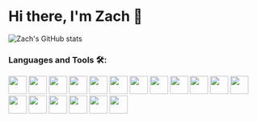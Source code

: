 # Hi there, I'm Zach 👋 

<!-- [![Zach's GitHub stats](https://github-readme-stats.vercel.app/api?username=zestefano)](https://github.com/anuraghazra/github-readme-stats) -->

![Zach's GitHub stats](https://github-readme-stats.vercel.app/api?username=zestefano&hide=issues,stars&count_private=true&show_icons=true&theme=synthwave)

<!-- [![Top Langs](https://github-readme-stats.vercel.app/api/top-langs/?username=zestefano&layout=compact&theme=synthwave&langs_count=8)](https://github.com/anuraghazra/github-readme-stats) -->


### Languages and Tools 🛠️:
<p float="left">
    <img src="https://cdn.jsdelivr.net/gh/devicons/devicon/icons/react/react-original-wordmark.svg" width="36px" />
    <img src="https://cdn.jsdelivr.net/gh/devicons/devicon/icons/javascript/javascript-original.svg" width="36px" />
    <img src="https://cdn.jsdelivr.net/gh/devicons/devicon/icons/python/python-original-wordmark.svg" width="36" />
    <img src="https://cdn.jsdelivr.net/gh/devicons/devicon/icons/postgresql/postgresql-original-wordmark.svg" width="36" />
    <img src="https://cdn.jsdelivr.net/gh/devicons/devicon/icons/redux/redux-original.svg" width="36" />
    <img src="https://cdn.jsdelivr.net/gh/devicons/devicon/icons/git/git-original-wordmark.svg" width="36" />
    <img src="https://cdn.jsdelivr.net/gh/devicons/devicon/icons/express/express-original-wordmark.svg" width="36"/>
    <img src="https://cdn.jsdelivr.net/gh/devicons/devicon/icons/nodejs/nodejs-original-wordmark.svg" width="36" />
    <img src="https://cdn.jsdelivr.net/gh/devicons/devicon/icons/sequelize/sequelize-original-wordmark.svg" width="36" />
    <img src="https://eduardovra.github.io/assets/img/flask-logo.png" width="36" />
    <img src="https://cdn.jsdelivr.net/gh/devicons/devicon/icons/npm/npm-original-wordmark.svg" width="36" />
    <img src="https://cdn.jsdelivr.net/gh/devicons/devicon/icons/html5/html5-original-wordmark.svg" width="36" />
    <img src="https://cdn.jsdelivr.net/gh/devicons/devicon/icons/css3/css3-original-wordmark.svg" width="36" />
    <img src="https://cdn.jsdelivr.net/gh/devicons/devicon/icons/jquery/jquery-original-wordmark.svg" width="36" />
    <img src="https://cdn.jsdelivr.net/gh/devicons/devicon/icons/docker/docker-original-wordmark.svg" width="36" />
    <img src="https://cdn.jsdelivr.net/gh/devicons/devicon/icons/heroku/heroku-original-wordmark.svg" width="36" />
    <img src="https://cdn.jsdelivr.net/gh/devicons/devicon/icons/mocha/mocha-plain.svg" width="36" />
    <img src="https://cdn.jsdelivr.net/gh/devicons/devicon/icons/pytest/pytest-original-wordmark.svg" width="36" />



          



</p>


